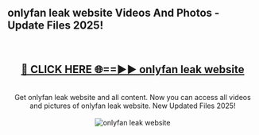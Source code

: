 <h2>onlyfan leak website Videos And Photos - Update Files 2025!</h2>
<br>
<div align="center">
<h2><a href="https://top-ai-tools.click/QrbHav" rel="nofollow">🔴 CLICK HERE 🌐==►► onlyfan leak website</a></h2>
<br>
Get onlyfan leak website and all content. Now you can access all videos and pictures of onlyfan leak website. New Updated Files 2025!
<br>
<br>
<a href="https://top-ai-tools.click/QrbHav" rel="nofollow" data-target="animated-image.originalLink"><img src="https://i.ibb.co.com/WyWwxjT/player-gif2.gif" alt="onlyfan leak website" style="max-width: 100%; display: inline-block;" data-target="animated-image.originalImage"></a>
</div>
<br>